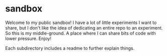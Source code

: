 # sandbox

Welcome to my public sandbox! I have a lot of little experiments I want to share, but I don't like the idea of dedicating an entire repo to an experiment. So this is my middle-ground. A place where I can share bits of code with lower pressure. Enjoy!

Each subdirectory includes a readme to further explain things.
